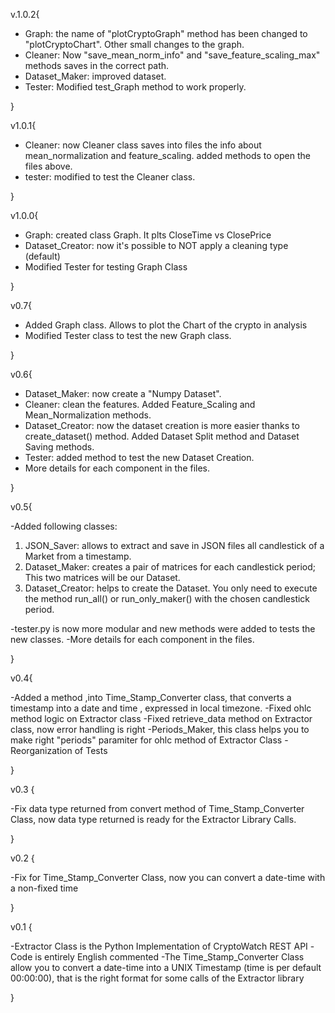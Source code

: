 v.1.0.2{

- Graph: the name of "plotCryptoGraph" method has been changed to "plotCryptoChart". Other small changes to the graph.
- Cleaner: Now "save_mean_norm_info" and "save_feature_scaling_max" methods saves in the correct path.
- Dataset_Maker: improved dataset.
- Tester: Modified test_Graph method to work properly.

}


v1.0.1{
	
- Cleaner:
	now Cleaner class saves into files the info about mean_normalization and feature_scaling.
	added methods to open the files above.
- tester: modified to test the Cleaner class.

}


v1.0.0{

- Graph:
	created class Graph. It plts CloseTime vs ClosePrice
- Dataset_Creator:
		now it's possible to NOT apply a cleaning type (default)
- Modified Tester for testing Graph Class

}


v0.7{

- Added Graph class. Allows to plot the Chart of the crypto in analysis
- Modified Tester class to test the new Graph class.

}


v0.6{

- Dataset_Maker: now create a "Numpy Dataset".
- Cleaner: clean the features. Added Feature_Scaling and Mean_Normalization methods.
- Dataset_Creator: now the dataset creation is more easier thanks to create_dataset() method. Added Dataset Split method and Dataset Saving methods.
- Tester: added method to test the new Dataset Creation.
- More details for each component in the files.

}


v0.5{

-Added following classes:
1. JSON_Saver: allows to extract and save in JSON files all candlestick of a Market from a timestamp.
2. Dataset_Maker: creates a pair of matrices for each candlestick period; This two matrices will be our Dataset.
3. Dataset_Creator: helps to create the Dataset. You only need to execute the method run_all() or run_only_maker() with the chosen candlestick period.

-tester.py is now more modular and new methods were added to tests the new classes.
-More details for each component in the files.

}



v0.4{

-Added a method ,into Time_Stamp_Converter class, that converts a timestamp into a date and time , expressed in local timezone.
-Fixed ohlc method logic on Extractor class
-Fixed retrieve_data method on Extractor class, now error handling is right
-Periods_Maker, this class helps you to make right "periods" paramiter for ohlc method of Extractor Class
-Reorganization of Tests

}

v0.3 {

-Fix data type returned from convert method of Time_Stamp_Converter Class, now data type returned is ready for the Extractor Library Calls.

}

v0.2 {

-Fix for Time_Stamp_Converter Class, now you can convert a date-time with a non-fixed time

}

v0.1 {

-Extractor Class is the Python Implementation of CryptoWatch REST API
-Code is entirely English commented
-The Time_Stamp_Converter Class allow you to convert a date-time into a UNIX Timestamp (time is per default 00:00:00), that is the right format for some calls of the Extractor library

}
